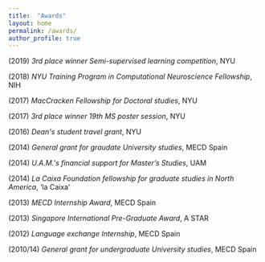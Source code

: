 ```yaml
---
title:  "Awards"
layout: home
permalink: /awards/
author_profile: true
---
```


(2019) *3rd place winner Semi-supervised learning competition*, NYU

(2018) *NYU Training Program in Computational Neuroscience Fellowship*, NIH

(2017) *MacCracken Fellowship for Doctoral studies*, NYU

(2017) *3rd place winner 19th MS poster session*, NYU

(2016) *Dean's student travel grant*, NYU

(2014) *General grant for graudate University studies*, MECD Spain

(2014) *U.A.M.'s financial support for Master’s Studies*, UAM

(2014) *La Caixa Foundation fellowship for graduate studies in North America*, ‘la Caixa’

(2013) *MECD Internship Award*, MECD Spain

(2013) *Singapore International Pre-Graduate Award*, A STAR

(2012) *Language exchange Internship*, MECD Spain

(2010/14) *General grant for undergraduate University studies*, MECD Spain

